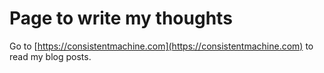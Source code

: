 # Page to write my thoughts

Go to [https://consistentmachine.com](https://consistentmachine.com) to read my blog posts.
